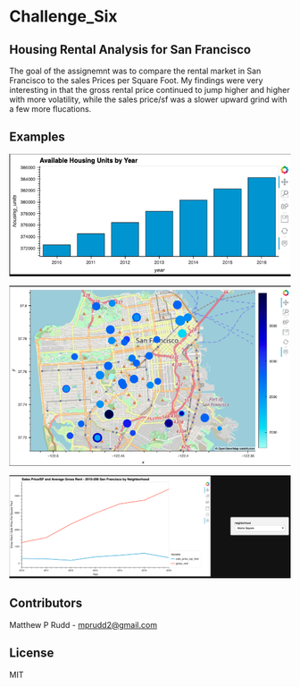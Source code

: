 # Challenge_Six

## Housing Rental Analysis for San Francisco
The goal of the assignemnt was to compare the rental market in San Francisco to the sales Prices per Square Foot.  My findings were very interesting in that the gross rental price continued to jump higher and higher with more volatility, while the sales price/sf was a slower upward grind with a few more flucations.

## Examples

![Available Housing Units by Year](Images/1.png)

![Sales Prices per/SF vs Gross Rental - 2010-2016](Images/2.png)

![Geo Map in SF Showing Gross Rent vs Sales Price/SF](Images/3.png)


## Contributors
Matthew P Rudd - mprudd2@gmail.com

## License 
MIT